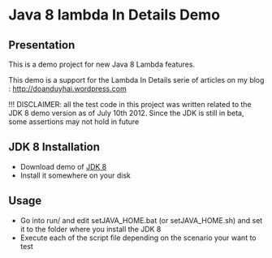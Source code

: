 Java 8 lambda In Details Demo
================

Presentation
------------------

 This is a demo project for new Java 8 Lambda features.
 
 This demo is a support for the Lambda In Details serie of articles on my blog : http://doanduyhai.wordpress.com
 
 !!! DISCLAIMER: all the test code in this project was written related to the JDK 8 demo version as of July 10th 2012. Since the JDK is still in beta, some assertions may not hold in future
 
 
 JDK 8 Installation
------------

- Download demo of [JDK 8](http://jdk8.java.net/lambda/)
- Install it somewhere on your disk

 Usage
------------

- Go into run/ and edit setJAVA_HOME.bat (or setJAVA_HOME.sh) and set it to the folder where you install the JDK 8
- Execute each of the script file depending on the scenario your want to test
